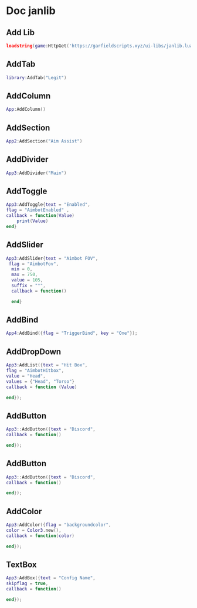
# Doc janlib




## Add Lib
```lua
loadstring(game:HttpGet('https://garfieldscripts.xyz/ui-libs/janlib.lua'))()
```

## AddTab

```lua
library:AddTab("Legit")
```

## AddColumn

```lua
App:AddColumn()
```

## AddSection

```lua
App2:AddSection("Aim Assist")
```
## AddDivider

```lua
App3:AddDivider("Main")
```

## AddToggle

```lua
App3:AddToggle{text = "Enabled", 
flag = "AimbotEnabled" ,
callback = function(Value)
    print(Value)
end}
```

## AddSlider

```lua
App3:AddSlider{text = "Aimbot FOV",
 flag = "AimbotFov",
  min = 0, 
  max = 750, 
  value = 105, 
  suffix = "°",
  callback = function()

  end}
```

## AddBind
```lua
App4:AddBind({flag = "TriggerBind", key = "One"});
```

## AddDropDown

```lua
App3:AddList({text = "Hit Box", 
flag = "AimbotHitbox", 
value = "Head", 
values = {"Head", "Torso"}
callback = function (Value)

end});
```
## AddButton

```lua
App3::AddButton({text = "Discord", 
callback = function()

end});
```

## AddButton

```lua
App3::AddButton({text = "Discord", 
callback = function()

end});
```



## AddColor

```lua
App3:AddColor({flag = "backgroundcolor", 
color = Color3.new(), 
callback = function(color)

end});
```

## TextBox

```lua
App3:AddBox({text = "Config Name", 
skipflag = true,
callback = function()

end});
```
